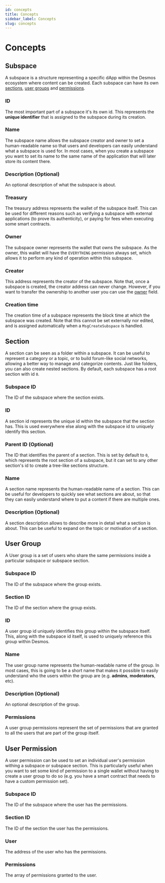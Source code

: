 ```yaml
---
id: concepts
title: Concepts
sidebar_label: Concepts
slug: concepts
---
```


# Concepts

## Subspace
A subspace is a structure representing a specific dApp within the Desmos ecosystem where content can be created.
Each subspace can have its own [sections](#section), [user groups](#user-group) and [permissions](#user-permission).

### ID
The most important part of a subspace it's its own id. This represents the **unique identifier** that is assigned to the subspace during its creation. 

### Name
The subspace name allows the subspace creator and owner to set a human-readable name so that users and developers can easily understand what a subspace is used for. In most cases, when you create a subspace you want to set its name to the same name of the application that will later store its content there. 

### Description (Optional)
An optional description of what the subspace is about.

### Treasury
The treasury address represents the wallet of the subspace itself. This can be used for different reasons such as verifying a subspace with external applications (to prove its authenticity), or paying for fees when executing some smart contracts. 

### Owner
The subspace owner represents the wallet that owns the subspace. As the owner, this wallet will have the `EVERYTHING` permission always set, which allows it to perform any kind of operation within this subspace.

### Creator
This address represents the creator of the subspace. Note that, once a subspace is created, the creator address can never change. However, if you want to transfer the ownership to another user you can use the [owner](#owner) field. 

### Creation time
The creation time of a subspace represents the block time at which the subspace was created. Note that this cannot be set externally nor edited, and is assigned automatically when a `MsgCreateSubspace` is handled.

## Section
A section can be seen as a folder within a subspace. It can be useful to represent a category or a topic, or to build
forum-like social networks, allowing a better way to manage and categorize contents. Just like folders, you can also create nested sections.
By default, each subspace has a root section with id `0`.

### Subspace ID
The ID of the subspace where the section exists.

### ID
A section id represents the unique id within the subspace that the section has. This is used everywhere else along with the subspace id to uniquely identify this section.

### Parent ID (Optional)
The ID that identifies the parent of a section. This is set by default to `0`, which represents the root section of a subspace, but it can set to any other section's id to create a tree-like sections structure.

### Name
A section name represents the human-readable name of a section. This can be useful for developers to quickly see what sections are about, so that they can easily understand where to put a content if there are multiple ones.

### Description (Optional)
A section description allows to describe more in detail what a section is about. This can be useful to expand on the topic or motivation of a section.

## User Group
A User group is a set of users who share the same permissions inside a particular subspace or subspace section.

### Subspace ID
The ID of the subspace where the group exists.

### Section ID
The ID of the section where the group exists.

### ID
A user group id uniquely identifies this group within the subspace itself. This, along with the subspace id itself, is used to uniquely reference this group within Desmos.

### Name
The user group name represents the human-readable name of the group. In most cases, this is going to be a short name that makes it possible to easily understand who the users within the group are (e.g. __admins__, __moderators__, etc).

### Description (Optional)
An optional description of the group.

### Permissions
A user group permissions represent the set of permissions that are granted to all the users that are part of the group itself.

## User Permission
A user permission can be used to set an individual user's permission withing a subspace or subspace section. This is particularly useful when you want to set some kind of permission to a single wallet without having to create a user group to do so (e.g. you have a smart contract that needs to have a custom permission set). 

### Subspace ID
The ID of the subspace where the user has the permissions.

### Section ID
The ID of the section the user has the permissions.

### User
The address of the user who has the permissions.

### Permissions
The array of permissions granted to the user.